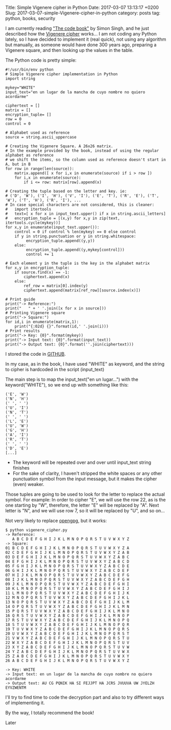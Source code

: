 Title: Simple Vigenere cipher in Python
Date: 2017-03-07 13:13:17 +0200
Slug: 2017-03-07-simple-Vigenere-cipher-in-python
category: posts
tag: python, books, security

I am currently reading ["The code book"](https://www.goodreads.com/book/show/17994.The_Code_Book) by Simon Singh, and he just described how the [Vigenere cipher](https://en.wikipedia.org/wiki/Vigen%C3%A8re_cipher) works... I am not coding any Python lately, so I have decided to implement it (real quick), not using any algorithm but manually, as someone would have done 300 years ago, preparing a Vigenere square, and then looking up the values in the table.

The Python code is pretty simple:

```
#!/usr/bin/env python
# Simple Vigenere cipher implementation in Python
import string

mykey="WHITE"
input_text="en un lugar de la mancha de cuyo nombre no quiero acordarme"

ciphertext = []
matrix = []
encryption_tuple= []
row = 0
control = 0

# Alphabet used as reference
source = string.ascii_uppercase

# Creating the Vigenere Square. A 26x26 matrix. 
# In the example provided by the book, instead of using the regular alphabet as reference 
# we shift the items, so the column used as reference doesn't start in A, but in B
for row in range(len(source)):
    matrix.append([ x for i,x in enumerate(source) if i > row ])   
    for i,x in enumerate(source):
        if i <= row: matrix[row].append(x)
      
# Creating the tuple based on the letter and key. ie:
# ('D', 'W'), ('I', 'H'), ('V', 'I'), ('E', 'T'), ('R', 'E'), ('T', 'W'), ('T', 'H'), ('R', 'I'), ...        
# In case special characters are not considered, this is cleaner:
#   import itertools
#   text=[ x for x in input_text.upper() if x in string.ascii_letters]
#   encryption_tuple = [(x,y) for x,y in zip(text, itertools.cycle(mykey))]
for x,y in enumerate(input_text.upper()):
    control = 0 if control % len(mykey) == 0 else control
    if y in string.punctuation or y in string.whitespace:
         encryption_tuple.append((y,y))
    else:
         encryption_tuple.append((y,mykey[control]))
         control += 1

# Each element y in the tuple is the key in the alphabet matrix
for x,y in encryption_tuple:
    if source.find(x) == -1: 
        ciphertext.append(x)
    else:
        ref_row = matrix[0].index(y)
        ciphertext.append(matrix[ref_row][source.index(x)])

# Print guide
print("-> Reference:")        
print("   " + ' '.join([x for x in source]))
# Printing Vigenere square
print("-> Square:")        
for id,i in enumerate(matrix,1):
    print("{:02d} {}".format(id,' '.join(i)))
# Print results
print("-> Key: {0}".format(mykey))
print("-> Input text: {0}".format(input_text))
print("-> Output text: {0}".format(''.join(ciphertext)))
```

I stored the code in [GITHUB](https://github.com/psgonza/bynario/blob/master/simple_vinegere_cipher.py).

In my case, as in the book, I have used "WHITE" as keyword, and the string to cipher is hardcoded in the script (input_text)

The main step is to map the input_text("en un lugar...") with the keyword("WHITE"), so we end up with something like this:

```
('E', 'W')
('N', 'H')
(' ', ' ')
('U', 'I')
('N', 'T')
(' ', ' ')
('L', 'E')
('U', 'W')
('G', 'H')
('A', 'I')
('R', 'T')
(' ', ' ')
('D', 'E')
[...]
```

- The keyword will be repeated over and over until input_text string finishes
- For the sake of clarity, I haven't stripped the white spaces or any other punctuation symbol from the input message, but it makes the cipher (even) weaker.

Those tuples are going to be used to look for the letter to replace the actual symbol. For example: In order to cipher "E", we will use the row 22, as is the one starting by "W", therefore, the letter "E" will be replaced by "A". Next letter is "N", and we will use row 7, so it will be replaced by "U", and so on...

Not very likely to replace [opengpg](https://gnupg.org/), but it works:

```
$ python vigenere_cipher.py
-> Reference:
   A B C D E F G H I J K L M N O P Q R S T U V W X Y Z
-> Square:
01 B C D E F G H I J K L M N O P Q R S T U V W X Y Z A
02 C D E F G H I J K L M N O P Q R S T U V W X Y Z A B
03 D E F G H I J K L M N O P Q R S T U V W X Y Z A B C
04 E F G H I J K L M N O P Q R S T U V W X Y Z A B C D
05 F G H I J K L M N O P Q R S T U V W X Y Z A B C D E
06 G H I J K L M N O P Q R S T U V W X Y Z A B C D E F
07 H I J K L M N O P Q R S T U V W X Y Z A B C D E F G
08 I J K L M N O P Q R S T U V W X Y Z A B C D E F G H
09 J K L M N O P Q R S T U V W X Y Z A B C D E F G H I
10 K L M N O P Q R S T U V W X Y Z A B C D E F G H I J
11 L M N O P Q R S T U V W X Y Z A B C D E F G H I J K
12 M N O P Q R S T U V W X Y Z A B C D E F G H I J K L
13 N O P Q R S T U V W X Y Z A B C D E F G H I J K L M
14 O P Q R S T U V W X Y Z A B C D E F G H I J K L M N
15 P Q R S T U V W X Y Z A B C D E F G H I J K L M N O
16 Q R S T U V W X Y Z A B C D E F G H I J K L M N O P
17 R S T U V W X Y Z A B C D E F G H I J K L M N O P Q
18 S T U V W X Y Z A B C D E F G H I J K L M N O P Q R
19 T U V W X Y Z A B C D E F G H I J K L M N O P Q R S
20 U V W X Y Z A B C D E F G H I J K L M N O P Q R S T
21 V W X Y Z A B C D E F G H I J K L M N O P Q R S T U
22 W X Y Z A B C D E F G H I J K L M N O P Q R S T U V
23 X Y Z A B C D E F G H I J K L M N O P Q R S T U V W
24 Y Z A B C D E F G H I J K L M N O P Q R S T U V W X
25 Z A B C D E F G H I J K L M N O P Q R S T U V W X Y
26 A B C D E F G H I J K L M N O P Q R S T U V W X Y Z

-> Key: WHITE
-> Input text: en un lugar de la mancha de cuyo nombre no quiero acordarme
-> Output text: AU CG PQNIK HA SI FEJJPT HA JCRS JVUUVA UW JYELZH EYVZWENTM
```

I'll try to find time to code the decryption part and also to try different ways of implementing it.

By the way, I totally recommend the book!

Later
